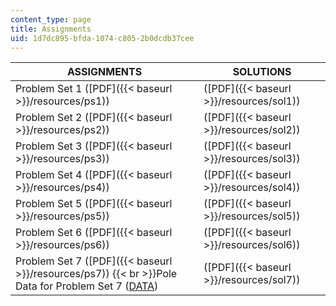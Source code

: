 ```yaml
---
content_type: page
title: Assignments
uid: 1d7dc895-bfda-1074-c805-2b0dcdb37cee
---
```


| ASSIGNMENTS | SOLUTIONS |
| --- | --- |
| Problem Set 1 ([PDF]({{< baseurl >}}/resources/ps1)) | ([PDF]({{< baseurl >}}/resources/sol1)) |
| Problem Set 2 ([PDF]({{< baseurl >}}/resources/ps2)) | ([PDF]({{< baseurl >}}/resources/sol2)) |
| Problem Set 3 ([PDF]({{< baseurl >}}/resources/ps3)) | ([PDF]({{< baseurl >}}/resources/sol3)) |
| Problem Set 4 ([PDF]({{< baseurl >}}/resources/ps4)) | ([PDF]({{< baseurl >}}/resources/sol4)) |
| Problem Set 5 ([PDF]({{< baseurl >}}/resources/ps5)) | ([PDF]({{< baseurl >}}/resources/sol5)) |
| Problem Set 6 ([PDF]({{< baseurl >}}/resources/ps6)) | ([PDF]({{< baseurl >}}/resources/sol6)) |
| Problem Set 7 ([PDF]({{< baseurl >}}/resources/ps7))  {{< br >}}Pole Data for Problem Set 7 ([DATA](/courses/civil-and-environmental-engineering/1-124j-foundations-of-software-engineering-fall-2000/assignments/pole.data)) | ([PDF]({{< baseurl >}}/resources/sol7))